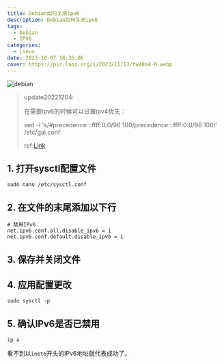 ```yaml
---
title: Debian如何关闭ipv6
description: Debian如何关闭ipv6
tags:
  - Debian
  - IPV6
categories:
  - Linux
date: 2023-10-07 16:36:06
cover: https://pic.laoz.org/i/2023/11/13/tw48s4-0.webp
---
```

![debian](https://pic.laoz.org/i/2023/11/13/tw48s4-0.webp)
> update20221204:
>
> 在需要ipv6的时候可以设置ipv4优先：
> 
> sed -i 's/#precedence ::ffff:0:0\/96  100/precedence ::ffff:0:0\/96  100/' /etc/gai.conf
>
> ref:[Link](https://u.sb/debian-prefer-ipv4/)


## 1. 打开sysctl配置文件

 ```shell
 sudo nano /etc/sysctl.conf
 ```

## 2. 在文件的末尾添加以下行

```shell
# 禁用IPv6
net.ipv6.conf.all.disable_ipv6 = 1
net.ipv6.conf.default.disable_ipv6 = 1
```

## 3. 保存并关闭文件

## 4. 应用配置更改

 ```shell
 sudo sysctl -p
 ```

## 5. 确认IPv6是否已禁用

```shell
ip a
```

看不到以`inet6`开头的IPv6地址就代表成功了。


